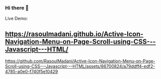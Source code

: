 ### Hi there 👋

Live Demo: 
 ## https://rasoulmadani.github.io/Active-Icon-Navigation-Menu-on-Page-Scroll-using-CSS---Javascript---HTML/ 

https://github.com/RasoulMadani/Active-Icon-Navigation-Menu-on-Page-Scroll-using-CSS---Javascript---HTML/assets/86700824/a79ddff4-edf2-4785-a0e0-f740f5e10429

<!--
**RasoulMadani/RasoulMadani** is a ✨ _special_ ✨ repository because its `README.md` (this file) appears on your GitHub profile.

Here are some ideas to get you started:

- 🔭 I’m currently working on ...
- 🌱 I’m currently learning ...
- 👯 I’m looking to collaborate on ...
- 🤔 I’m looking for help with ...
- 💬 Ask me about ...
- 📫 How to reach me: ...
- 😄 Pronouns: ...
- ⚡ Fun fact: ...
-->
